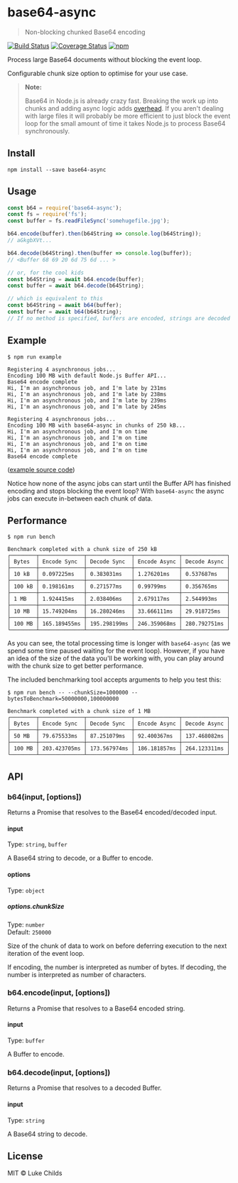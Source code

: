 # base64-async

> Non-blocking chunked Base64 encoding

[![Build Status](https://travis-ci.org/lukechilds/base64-async.svg?branch=master)](https://travis-ci.org/lukechilds/base64-async)
[![Coverage Status](https://coveralls.io/repos/github/lukechilds/base64-async/badge.svg?branch=master)](https://coveralls.io/github/lukechilds/base64-async?branch=master)
[![npm](https://img.shields.io/npm/v/base64-async.svg)](https://www.npmjs.com/package/base64-async)

Process large Base64 documents without blocking the event loop.

Configurable chunk size option to optimise for your use case.

> **Note:**
>
> Base64 in Node.js is already crazy fast. Breaking the work up into chunks and adding async logic adds [overhead](#performance). If you aren't dealing with large files it will probably be more efficient to just block the event loop for the small amount of time it takes Node.js to process Base64 synchronously.

## Install

```shell
npm install --save base64-async
```

## Usage

```js
const b64 = require('base64-async');
const fs = require('fs');
const buffer = fs.readFileSync('somehugefile.jpg');

b64.encode(buffer).then(b64String => console.log(b64String));
// aGkgbXVt...

b64.decode(b64String).then(buffer => console.log(buffer));
// <Buffer 68 69 20 6d 75 6d ... >

// or, for the cool kids
const b64String = await b64.encode(buffer);
const buffer = await b64.decode(b64String);

// which is equivalent to this
const b64String = await b64(buffer);
const buffer = await b64(b64String);
// If no method is specified, buffers are encoded, strings are decoded
```

## Example

```
$ npm run example

Registering 4 asynchronous jobs...
Encoding 100 MB with default Node.js Buffer API...
Base64 encode complete
Hi, I'm an asynchronous job, and I'm late by 231ms
Hi, I'm an asynchronous job, and I'm late by 238ms
Hi, I'm an asynchronous job, and I'm late by 239ms
Hi, I'm an asynchronous job, and I'm late by 245ms

Registering 4 asynchronous jobs...
Encoding 100 MB with base64-async in chunks of 250 kB...
Hi, I'm an asynchronous job, and I'm on time
Hi, I'm an asynchronous job, and I'm on time
Hi, I'm an asynchronous job, and I'm on time
Hi, I'm an asynchronous job, and I'm on time
Base64 encode complete
```

([example source code](/examples))

Notice how none of the async jobs can start until the Buffer API has finished encoding and stops blocking the event loop? With `base64-async` the async jobs can execute in-between each chunk of data.

## Performance

```
$ npm run bench

Benchmark completed with a chunk size of 250 kB
┌────────┬──────────────┬──────────────┬──────────────┬──────────────┐
│ Bytes  │ Encode Sync  │ Decode Sync  │ Encode Async │ Decode Async │
├────────┼──────────────┼──────────────┼──────────────┼──────────────┤
│ 10 kB  │ 0.097225ms   │ 0.383031ms   │ 1.276201ms   │ 0.537687ms   │
├────────┼──────────────┼──────────────┼──────────────┼──────────────┤
│ 100 kB │ 0.198161ms   │ 0.271577ms   │ 0.99799ms    │ 0.356765ms   │
├────────┼──────────────┼──────────────┼──────────────┼──────────────┤
│ 1 MB   │ 1.924415ms   │ 2.038406ms   │ 2.679117ms   │ 2.544993ms   │
├────────┼──────────────┼──────────────┼──────────────┼──────────────┤
│ 10 MB  │ 15.749204ms  │ 16.280246ms  │ 33.666111ms  │ 29.918725ms  │
├────────┼──────────────┼──────────────┼──────────────┼──────────────┤
│ 100 MB │ 165.189455ms │ 195.298199ms │ 246.359068ms │ 280.792751ms │
└────────┴──────────────┴──────────────┴──────────────┴──────────────┘
```

As you can see, the total processing time is longer with `base64-async` (as we spend some time paused waiting for the event loop). However, if you have an idea of the size of the data you'll be working with, you can play around with the chunk size to get better performance.

The included benchmarking tool accepts arguments to help you test this:

```
$ npm run bench -- --chunkSize=1000000 --bytesToBenchmark=50000000,100000000

Benchmark completed with a chunk size of 1 MB
┌────────┬──────────────┬──────────────┬──────────────┬──────────────┐
│ Bytes  │ Encode Sync  │ Decode Sync  │ Encode Async │ Decode Async │
├────────┼──────────────┼──────────────┼──────────────┼──────────────┤
│ 50 MB  │ 79.675533ms  │ 87.251079ms  │ 92.400367ms  │ 137.468082ms │
├────────┼──────────────┼──────────────┼──────────────┼──────────────┤
│ 100 MB │ 203.423705ms │ 173.567974ms │ 186.181857ms │ 264.123311ms │
└────────┴──────────────┴──────────────┴──────────────┴──────────────┘
```

## API

### b64(input, [options])

Returns a Promise that resolves to the Base64 encoded/decoded input.

#### input

Type: `string`, `buffer`

A Base64 string to decode, or a Buffer to encode.

#### options

Type: `object`

##### options.chunkSize

Type: `number`<br>
Default: `250000`

Size of the chunk of data to work on before deferring execution to the next iteration of the event loop.

If encoding, the number is interpreted as number of bytes. If decoding, the number is interpreted as number of characters.

### b64.encode(input, [options])

Returns a Promise that resolves to a Base64 encoded string.

#### input

Type: `buffer`

A Buffer to encode.

### b64.decode(input, [options])

Returns a Promise that resolves to a decoded Buffer.

#### input

Type: `string`

A Base64 string to decode.

## License

MIT © Luke Childs
